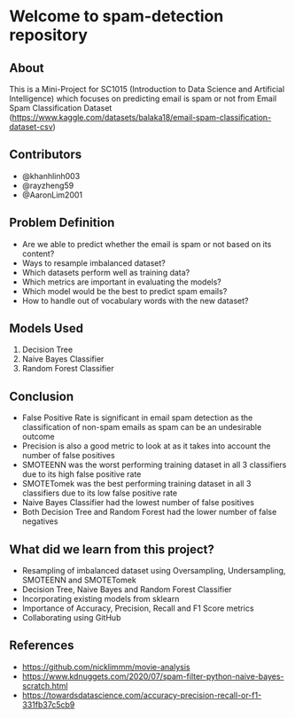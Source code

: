 # Welcome to spam-detection repository

## About 
This is a Mini-Project for SC1015 (Introduction to Data Science and Artificial Intelligence) which focuses on predicting email is spam or not from Email Spam Classification Dataset (https://www.kaggle.com/datasets/balaka18/email-spam-classification-dataset-csv)


## Contributors
- @khanhlinh003
- @rayzheng59
- @AaronLim2001

## Problem Definition
- Are we able to predict whether the email is spam or not based on its content?
- Ways to resample imbalanced dataset?
- Which datasets perform well as training data?
- Which metrics are important in evaluating the models?
- Which model would be the best to predict spam emails?
- How to handle out of vocabulary words with the new dataset?

## Models Used
1. Decision Tree
2. Naive Bayes Classifier
3. Random Forest Classifier

## Conclusion
- False Positive Rate is significant in email spam detection as the classification of non-spam emails as spam can be an undesirable outcome
- Precision is also a good metric to look at as it takes into account the number of false positives
- SMOTEENN was the worst performing training dataset in all 3 classifiers due to its high false positive rate
- SMOTETomek was the best performing training dataset in all 3 classifiers due to its low false positive rate
- Naive Bayes Classifier had the lowest number of false positives
- Both Decision Tree and Random Forest had the lower number of false negatives

## What did we learn from this project?
- Resampling of imbalanced dataset using Oversampling, Undersampling, SMOTEENN and SMOTETomek
- Decision Tree, Naive Bayes and Random Forest Classifier
- Incorporating existing models from sklearn
- Importance of Accuracy, Precision, Recall and F1 Score metrics
- Collaborating using GitHub

## References
- https://github.com/nicklimmm/movie-analysis
- https://www.kdnuggets.com/2020/07/spam-filter-python-naive-bayes-scratch.html
- https://towardsdatascience.com/accuracy-precision-recall-or-f1-331fb37c5cb9
